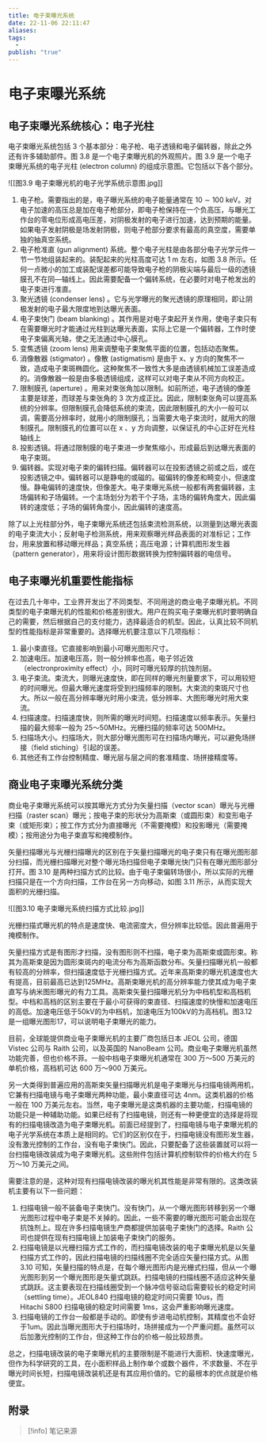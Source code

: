 ```yaml
---
title: 电子束曝光系统
date: 22-11-06 22:11:47
aliases: 
tags:
  - 
publish: "true"
---
```


# 电子束曝光系统

## 电子束曝光系统核心：电子光柱

电子束曝光系统包括 3 个基本部分：电子枪、电子透镜和电子偏转器，除此之外还有许多辅助部件。图 3.8 是一个电子束曝光机的外观照片。图 3.9 是一个电子束曝光系统的电子光柱 (electron column) 的组成示意图。它包括以下各个部分。

![[图3.9 电子束曝光机的电子光学系统示意图.jpg]]

1. 电子枪。需要指出的是，电子曝光系统的电子能量通常在 10 $\sim$ 100 keV。对电子加速的高压总是加在电子枪部分，即电子枪保持在一个负高压，与曝光工作台的零电位形成高电压差，对阴极发射的电子进行加速，达到预期的能量。如果电子发射阴极是场发射阴极，则电子枪部分要求有最高的真空度，需要单独的抽真空系统。
2. 电子枪准直 (gun alignment) 系统。整个电子光柱是由各部分电子光学元件一节一节地组装起来的。装配起来的光柱高度可达 1 m 左右，如图 3.8 所示。任何一点微小的加工或装配误差都可能导致电子枪的阴极尖端与最后一级的透镜膜孔不在同—轴线上。因此需要配备一个偏转系统，在必要时对电子枪发出的电子束进行准直。
3. 聚光透镜 (condenser lens) 。它与光学曝光的聚光透镜的原理相同，即让阴极发射的电子最大限度地到达曝光表面。
4. 电子束快门 (beam blanking) 。其作用是对电子束起开关作用，使电子束只有在需要曝光时才能通过光柱到达曝光表面，实际上它是一个偏转器，工作时使电子束偏离光轴，使之无法通过中心膜孔。
5. 变焦透镜 (zoom lens) 用来调整电子束聚焦平面的位置，包括动态聚焦。
6. 消像散器 (stigmator) 。像散 (astigmatism) 是由于 x、y 方向的聚焦不一致，造成电子束斑椭圆化。这种聚焦不一致性大多是由透镜机械加工误差造成的。消像散器一般是由多极透镜组成，这样可以对电子束从不同方向校正。
7. 限制膜孔 (aperture) 。用来对束张角加以限制。如前所述，电子透镜的像差主要是球差，而球差与束张角的 3 次方成正比。因此，限制束张角可以提高系统的分辨率。但限制膜孔会降低系统的束流，因此限制膜孔的大小一般可以调，需要高分辨率时，就用小的限制膜孔；当需要大电子束流时，就用大的限制膜孔。限制膜孔的位置可以在 x 、y 方向调整，以保证孔的中心正好在光柱轴线上
8. 投影透镜。将通过限制膜的电子束进一步聚焦缩小，形成最后到达曝光表面的电子束斑。
9. 偏转器。实现对电子束的偏转扫描。偏转器可以在投影透镜之前或之后，或在投影透镜之中。偏转器可以是静电的或磁的。磁偏转的像差和畸变小，但速度慢。静电偏转的速度快，但像差大。电子束曝光系统一般都有两套偏转器，主场偏转和子场偏转。一个主场划分为若干个子场，主场的偏转角度大，因此偏转的速度低；子场的偏转角度小，因此偏转的速度高。  

除了以上光柱部分外，电子束曝光系统还包括束流检测系统，以测量到达曝光表面的电子束流大小；反射电子检测系统，用来观察曝光样品表面的对准标记；工作台，用来放置和移动曝光样品；真空系统；高压电源；计算机图形发生器（pattern generator），用来将设计图形数据转换为控制偏转器的电信号。  

## 电子束曝光机重要性能指标

在过去几十年中，工业界开发出了不同类型、不同用途的商业电子束曝光机。不同类型的电子束曝光机的性能和价格差别很大。用户在购买电子束曝光机时要明确自己的需要，然后根据自己的支付能力，选择最适合的机型。因此，认真比较不同机型的性能指标是非常重要的。选择曝光机要注意以下几项指标：  

1. 最小束直径。它直接影响到最小可曝光图形尺寸。  
2. 加速电压。加速电压高，则一般分辨率也高，电子邻近效（electronproximity effect）小，同时可曝光较厚的抗蚀剂层。  
3. 电子束流。束流大，则曝光速度快，即在同样的曝光剂量要求下，可以用较短的时间曝光。但最大曝光速度将受到扫描频率的限制。大束流的束斑尺寸也大。所以一般在高分辨率曝光时用小束流，低分辨率、大图形曝光时用大束流。  
4. 扫描速度。扫描速度快，则所需的曝光时间短。扫描速度以频率表示。矢量扫描的最大频率一般为 25～50MHz。光栅扫描的频率可达 500MHz。  
5. 扫描场大小。扫描场大，则大部分曝光图形可在扫描场内曝光，可以避免场拼接（field stiching）引起的误差。  
6. 其他还有工作台控制精度、曝光层与层之间的套准精度、场拼接精度等。  

## 商业电子束曝光系统分类

商业电子束曝光系统可以按其曝光方式分为矢量扫描（vector scan）曝光与光栅扫描（raster scan）曝光；按电子束的形状分为高斯束（或圆形束）和变形电子束（或矩形束）；按工作方式分为直接曝光（不需要掩模）和投影曝光（需要掩模）；按用途分为电子束直写和掩模制作。

矢量扫描曝光与光栅扫描曝光的区别在于矢量扫描曝光的电子束只有在曝光图形部分扫描，而光栅扫描曝光对整个曝光场扫描但电子束曝光快门只有在曝光图形部分打开。图 3.10 是两种扫描方式的比较。由于电子束偏转场很小，所以实际的光栅扫描只是在一个方向扫描，工作台在另一方向移动，如图 3.11 所示，从而实现大面积的光栅扫描。

![[图3.10 电子束曝光系统扫描方式比较.jpg]]

光栅扫描式曝光机的特点是速度快、电流密度大，但分辨率比较低。因此普遍用于掩模制作。

矢量扫描方式是有图形才扫描，没有图形则不扫描，电子束为高斯束或圆形束。称其为高斯束是因为圆形束斑内的电流分布为高斯函数分布。矢量扫描曝光机一般都有较高的分辨率，但扫描速度低于光栅扫描方式。近年来高斯束的曝光机速度也大有提高，目前最高已达到125MHz。高斯束曝光机的高分辨率能力使其成为电子束直写与纳米图形曝光的有力工具。高斯束矢量扫描曝光机分为中档机型和高档机型。中档和高档的区别主要在于最小可获得的束直径、扫描速度的快慢和加速电压的高低。加速电压低于50kV的为中档机，加速电压为100kV的为高档机。图3.12是一组曝光图形17，可以说明电子束曝光的能力。

目前，全球能提供商业电子束曝光机的主要厂商包括日本 JEOL 公司，德国 Vistec 公司与 Raith 公司，以及英国的 NanoBeam 公司。商业电子束曝光机虽然功能完善，但也价格不菲。一般中档电子束曝光机通常在 300 万～500 万美元的单机价格，高档机可达 600 万～900 万美元。

另一大类得到普遍应用的高斯束矢量扫描曝光机是电子束曝光与扫描电镜两用机，它兼有扫描电镜与电子束曝光两种功能，最小束直径可达 4nm。这类机器的价格一般在 100 万美元左右。当然，电子束曝光是这类机器的主要功能，扫描电镜的功能只是一种辅助功能。如果已经有了扫描电镜，则还有一种更便宜的选择是将现有的扫描电镜改造为电子束曝光机。前面已经提到了，扫描电镜与电子束曝光机的电子光学系统在本质上是相同的。它们的区别仅在于，扫描电镜没有图形发生器，没有激光控制的工作台，没有电子束快门。因此，只要配备了这些装置就可以将一台扫描电镜改装成为电子束曝光机。这些附件包括计算机控制软件的价格大约在 5 万～10 万美元之间。  

需要注意的是，这种对现有扫描电镜改装的曝光机其性能是非常有限的。这类改装机主要有以下一些问题：
1. 扫描电镜一般不装备电子束快门。没有快门，从一个曝光图形转移到另一个曝光图形过程中电子束是不关掉的。因此，一些不需要的曝光图形可能会出现在抗蚀剂上。现在许多扫描电镜生产商都提供加装电子束快门的选择。Raith 公司也提供在现有扫描电镜上加装电子束快门的服务。  
2. 扫描电镜是以光栅扫描方式工作的，而扫描电镜改装的电子束曝光机是以矢量扫描方式工作的，因此扫描电镜的扫描线圈不完全适应矢量扫描方式。从图 3.10 可知，矢量扫描的特点是，在每个曝光图形内是光栅式扫描，但从一个曝光图形到另一个曝光图形是矢量式跳跃。扫描电镜的扫描线圈不适应这种矢量式跳跃。这主要表现在扫描线圈受到一个脉冲信号驱动后需要较长的稳定时间（settling time）。JEOL840 扫描电镜的稳定时间只需要 10us，而 Hitachi S800 扫描电镜的稳定时间需要 1ms，这会严重影响曝光速度。  
3. 扫描电镜的工作台一般都是手动的。即使有步进电动机控制，其精度也不会好于1um。因此当曝光图形大于扫描场时，场拼接成为一个严重问题。虽然可以后加激光控制的工作台，但这种工作台的价格一般比较昂贵。  

总之，扫描电镜改装的电子束曝光机的主要限制是不能进行大面积、快速度曝光，但作为科学研究的工具，在小面积样品上制作单个或数个器件，不求数量、不在乎曝光时间长短，扫描电镜改装机还是有其应用价值的。它的最根本的优点就是价格便宜。  


## 附录

> [!info] 笔记来源
> 


